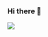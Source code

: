 ### Hi there 👋

<a href="https://thoughtful-chips-9fe.notion.site/Yoon-s-1869697c77b74d11afb86477b30788cb" target="_blank"><img src="https://img.shields.io/badge/#000000?style=plastic&logo=#000000&logoColor=#000000"/></a>

<!--
**vusdlq007/vusdlq007** is a ✨ _special_ ✨ repository because its `README.md` (this file) appears on your GitHub profile.

Here are some ideas to get you started:

- 🔭 I’m currently working on ...
- 🌱 I’m currently learning ...
- 👯 I’m looking to collaborate on ...
- 🤔 I’m looking for help with ...
- 💬 Ask me about ...
- 📫 How to reach me: ...
- 😄 Pronouns: ...
- ⚡ Fun fact: ...
-->
